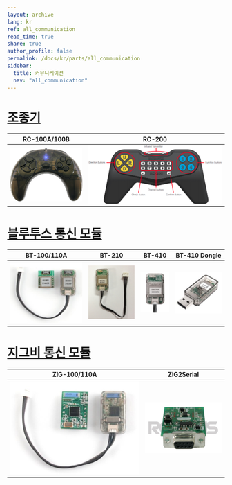 ```yaml
---
layout: archive
lang: kr
ref: all_communication
read_time: true
share: true
author_profile: false
permalink: /docs/kr/parts/all_communication
sidebar:
  title: 커뮤니케이션
  nav: "all_communication"
---
```


# [조종기](#조종기)

|                               RC-100A/100B                                |                                     RC-200                                     |
|:-------------------------------------------------------------------------:|:------------------------------------------------------------------------------:|
| [![](/assets/images/parts/communication/rc-100a_product.png)](/docs/en/parts/communication/rc-100/) | [![](/assets/images/parts/communication/rc_200_product_image.png)](/docs/en/parts/communication/rc-200/) |


# [블루투스 통신 모듈](#블루투스-통신-모듈)

|                          BT-100/110A                           |                             BT-210                             |                             BT-410                             |                             BT-410 Dongle                             |
|:--------------------------------------------------------------:|:--------------------------------------------------------------:|:--------------------------------------------------------------:|:---------------------------------------------------------------------:|
| [![](/assets/images/parts/communication/bt-110_product.jpg)](/docs/en/parts/communication/bt-110/) | [![](/assets/images/parts/communication/bt-210_product.png)](/docs/en/parts/communication/bt-210/) | [![](/assets/images/parts/communication/bt-410_product.jpg)](/docs/en/parts/communication/bt-410/) | [![](/assets/images/parts/communication/bt-410_dongle_product.jpg)](/docs/en/parts/communication/bt-410-dongle/) |

# [지그비 통신 모듈](#지그비-통신-모듈)

|                          ZIG-100/110A                           |                                                 ZIG2Serial                                                 |
|:---------------------------------------------------------------:|:----------------------------------------------------------------------------------------------------------:|
| [![](/assets/images/parts/communication/zig-110_product.jpg)]() | [![](/assets/images/parts/communication/zig2serial_product.png)](/docs/en/parts/communication/zig2serial/) |
